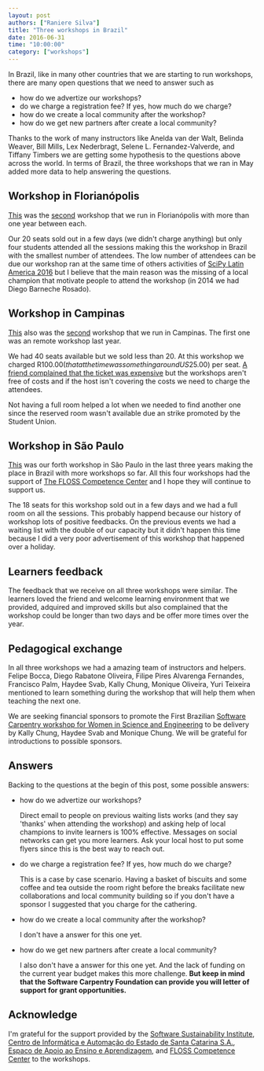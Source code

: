 ```yaml
---
layout: post
authors: ["Raniere Silva"]
title: "Three workshops in Brazil"
date: 2016-06-31
time: "10:00:00"
category: ["workshops"]
---
```

In Brazil, like in many other countries that we are starting to run workshops,
there are many open questions that we need to answer such as

- how do we advertize our workshops?
- do we charge a registration fee? If yes, how much do we charge?
- how do we create a local community after the workshop?
- how do we get new partners after create a local community?

Thanks to the work of many instructors like
Anelda van der Walt,
Belinda Weaver,
Bill Mills,
Lex Nederbragt,
Selene L. Fernandez-Valverde, and
Tiffany Timbers
we are getting some hypothesis to the questions above across the world.
In terms of Brazil, the three workshops that we ran in May added more data
to help answering the questions.

## Workshop in Florianópolis

[This](https://rgaiacs.github.io/2016-05-16-scipyla/) was the [second](https://dbarneche.github.io/2014-12-11-ufsc/)
workshop that we run in Florianópolis
with more than one year between each.

Our 20 seats sold out in a few days (we didn't charge anything) but only four students attended all the sessions making this the workshop in Brazil with the smallest number of attendees. The low number of attendees can be due our workshop ran at the same time of others activities of [SciPy Latin America 2016](http://scipyla.org/conf/2016/) but I believe that the main reason was the missing of a local champion that motivate people to attend the workshop (in 2014 we had Diego Barneche Rosado).

## Workshop in Campinas

[This](https://rgaiacs.github.io/2016-05-23-unicamp/) also was the [second](https://r-gaia-cs.github.io/2015-06-04-unicamp/) workshop that we run in Campinas. The first one was an remote workshop last year.

We had 40 seats available but we sold less than 20. At this workshop we charged R$100.00 (that at the time was something around US$25.00) per seat. [A friend complained that the ticket was expensive](https://twitter.com/mariojmaaz/status/720009962085294082) but the workshops aren't free of costs and if the host isn't covering the costs we need to charge the attendees.

Not having a full room helped a lot when we needed to find another one since the reserved room wasn't available due an strike promoted by the Student Union.

## Workshop in São Paulo

[This](https://rgaiacs.github.io/2016-05-27-ccsl/) was our forth workshop in São Paulo in the last three years making the place in Brazil with more workshops so far. All this four workshops had the support of [The FLOSS Competence Center](http://ccsl.usp.br/) and I hope they will continue to support us.

The 18 seats for this workshop sold out in a few days and we had a full room on all the sessions. This probably happend because our history of workshop lots of positive feedbacks. On the previous events we had a waiting list with the double of our capacity but it didn't happen this time because I did a very poor advertisement of this workshop that happened over a holiday.

## Learners feedback

The feedback that we receive on all three workshops were similar. The learners loved the friend and welcome learning environment that we provided, adquired and improved skills but also complained that the workshop could be longer than two days and be offer more times over the year. 

## Pedagogical exchange

In all three workshops we had a amazing team of instructors and helpers.
Felipe Bocca,
Diego Rabatone Oliveira,
Filipe Pires Alvarenga Fernandes,
Francisco Palm,
Haydee Svab,
Kally Chung,
Monique Oliveira,
Yuri Teixeira
mentioned to learn something during the workshop
that will help them when teaching the next one.

We are seeking financial sponsors to promote the First Brazilian [Software Carpentry workshop for Women in Science and Engineering](http://www.software.ac.uk/blog/2016-01-05-first-uk-software-carpentry-workshop-women-science-and-engineering) to be delivery by Kally Chung, Haydee Svab and Monique Chung. We will be grateful for introductions to possible sponsors.

## Answers

Backing to the questions at the begin of this post,
some possible answers:

- how do we advertize our workshops?

  Direct email to people on previous waiting lists works (and they say 'thanks' when attending the workshop) and asking help of local champions to invite learners is 100% effective. Messages on social networks can get you more learners. Ask your local host to put some flyers since this is the best way to reach out.
  
- do we charge a registration fee? If yes, how much do we charge?

  This is a case by case scenario. Having a basket of biscuits and some coffee and tea outside the room right before the breaks facilitate new collaborations and local community building so if you don't have a sponsor I suggested that you charge for the cathering.

- how do we create a local community after the workshop?

  I don't have a answer for this one yet.

- how do we get new partners after create a local community?

  I also don't have a answer for this one yet.
  And the lack of funding on the current year budget makes this more challenge.
  **But keep in mind that the Software Carpentry Foundation can provide you will letter of support for grant opportunities.**

## Acknowledge

I'm grateful for the support provided by the [Software Sustainability Institute](software.ac.uk), [Centro de Informática e Automação do Estado de Santa Catarina S.A.](http://www.ciasc.sc.gov.br/), [Espaco de Apoio ao Ensino e Aprendizagem](http://ea2.unicamp.br/), and [FLOSS Competence Center](http://ccsl.ime.usp.br/) to the workshops.